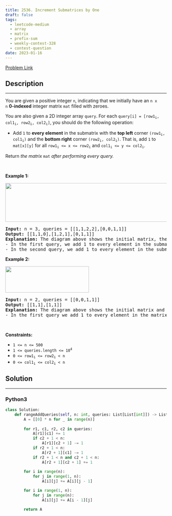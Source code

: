 ```yaml
---
title: 2536. Increment Submatrices by One
draft: false
tags: 
  - leetcode-medium
  - array
  - matrix
  - prefix-sum
  - weekly-contest-328
  - contest-question
date: 2023-01-16
---
```


[Problem Link](https://leetcode.com/problems/increment-submatrices-by-one/)

## Description

---
<p>You are given a positive integer <code>n</code>, indicating that we initially have an <code>n x n</code>&nbsp;<strong>0-indexed</strong> integer matrix <code>mat</code> filled with zeroes.</p>

<p>You are also given a 2D integer array <code>query</code>. For each <code>query[i] = [row1<sub>i</sub>, col1<sub>i</sub>, row2<sub>i</sub>, col2<sub>i</sub>]</code>, you should do the following operation:</p>

<ul>
	<li>Add <code>1</code> to <strong>every element</strong> in the submatrix with the <strong>top left</strong> corner <code>(row1<sub>i</sub>, col1<sub>i</sub>)</code> and the <strong>bottom right</strong> corner <code>(row2<sub>i</sub>, col2<sub>i</sub>)</code>. That is, add <code>1</code> to <code>mat[x][y]</code> for all <code>row1<sub>i</sub> &lt;= x &lt;= row2<sub>i</sub></code> and <code>col1<sub>i</sub> &lt;= y &lt;= col2<sub>i</sub></code>.</li>
</ul>

<p>Return<em> the matrix</em> <code>mat</code><em> after performing every query.</em></p>

<p>&nbsp;</p>
<p><strong class="example">Example 1:</strong></p>
<img alt="" src="https://assets.leetcode.com/uploads/2022/11/24/p2example11.png" style="width: 531px; height: 121px;" />
<pre>
<strong>Input:</strong> n = 3, queries = [[1,1,2,2],[0,0,1,1]]
<strong>Output:</strong> [[1,1,0],[1,2,1],[0,1,1]]
<strong>Explanation:</strong> The diagram above shows the initial matrix, the matrix after the first query, and the matrix after the second query.
- In the first query, we add 1 to every element in the submatrix with the top left corner (1, 1) and bottom right corner (2, 2).
- In the second query, we add 1 to every element in the submatrix with the top left corner (0, 0) and bottom right corner (1, 1).
</pre>

<p><strong class="example">Example 2:</strong></p>
<img alt="" src="https://assets.leetcode.com/uploads/2022/11/24/p2example22.png" style="width: 261px; height: 82px;" />
<pre>
<strong>Input:</strong> n = 2, queries = [[0,0,1,1]]
<strong>Output:</strong> [[1,1],[1,1]]
<strong>Explanation:</strong> The diagram above shows the initial matrix and the matrix after the first query.
- In the first query we add 1 to every element in the matrix.
</pre>

<p>&nbsp;</p>
<p><strong>Constraints:</strong></p>

<ul>
	<li><code>1 &lt;= n &lt;= 500</code></li>
	<li><code>1 &lt;= queries.length &lt;= 10<sup>4</sup></code></li>
	<li><code>0 &lt;= row1<sub>i</sub> &lt;= row2<sub>i</sub> &lt; n</code></li>
	<li><code>0 &lt;= col1<sub>i</sub> &lt;= col2<sub>i</sub> &lt; n</code></li>
</ul>


## Solution

---
### Python3
``` py title='increment-submatrices-by-one'
class Solution:
    def rangeAddQueries(self, n: int, queries: List[List[int]]) -> List[List[int]]:
        A = [[0] * n for _ in range(n)]
        
        for r1, c1, r2, c2 in queries:
            A[r1][c1] += 1
            if c2 + 1 < n:
                A[r1][c2 + 1] -= 1
            if r2 + 1 < n:
                A[r2 + 1][c1] -= 1
            if r2 + 1 < n and c2 + 1 < n:
                A[r2 + 1][c2 + 1] += 1
        
        for i in range(n):
            for j in range(1, n):
                A[i][j] += A[i][j - 1]

        for i in range(1, n):
            for j in range(n):
                A[i][j] += A[i - 1][j]

        return A
```

